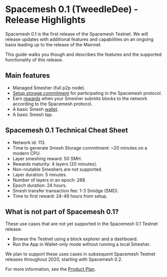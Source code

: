 # Spacemesh 0.1 (TweedleDee) - Release Highlights

Spacemesh 0.1 is the first release of the Spacemesh Testnet. We will release updates with additional features and capabilities on an ongoing basis leading up to the release of the Mainnet.

This guide walks you though and describes the features and the supported functionality of this release.

## Main features
- Managed Smesher (full p2p node).
- [Setup storage commitment](guide/setup.md) for participating in the Spacemesh protocol.
- Earn [rewards](rewards.md) when your Smesher submits blocks to the network according to the Spacemesh protocol.
- A basic Smesh [wallet](wallet.md).
- A basic Smesh tap.

## Spacemesh 0.1 Technical Cheat Sheet

- Network id: 113.
- Time to generate Smesh Storage commitment: ~20 minutes on a modern CPU.
- Layer smeshing reward: 50 SMH.
- Rewards maturity: 4 layers (20 minutes).
- Non-routable Smeshers are not supported.
- Layer duration: 5	minutes.
- Number of layers in an epoch:	288.
- Epoch duration: 24 hours.
- Smesh transfer transaction fee: 1-3 Smidge (SMD).
- Time to first reward: 24-49 hours from setup.

## What is not part of Spacemesh 0.1?

These use cases that are not yet supported in the Spacemesh 0.1 Testnet release:

- Browse the Testnet using a block explorer and a dashboard.
- Run the App in Wallet-only mode without running a local Smesher.

We plan to support these uses cases in subsequent Spacemesh Testnet releases throughout 2020, starting with Spacemesh 0.2.

For more information, see the [Product Plan](https://github.com/spacemeshos/product/blob/master/product_plan.md).

